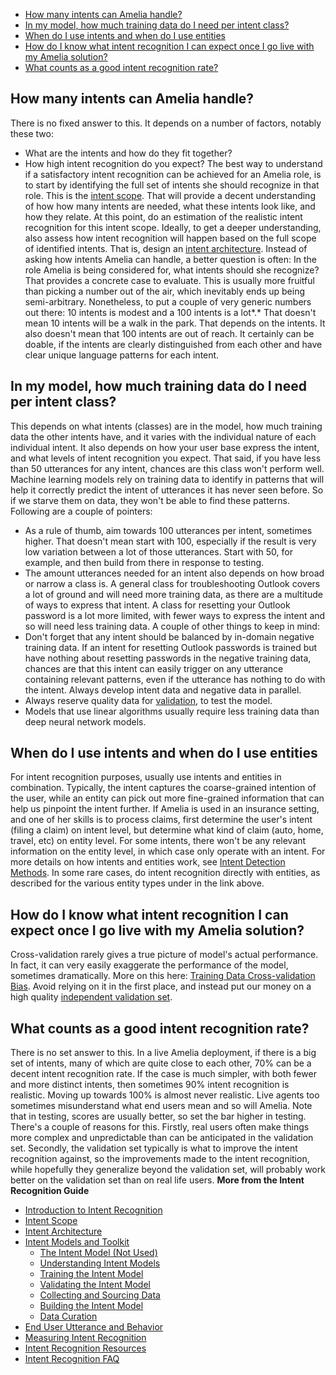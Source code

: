 -   [How many intents can Amelia handle?](#IntentRecognitionFAQ-HowmanyintentscanAmeliahandle?)
-   [In my model, how much training data do I need per intent class?](#IntentRecognitionFAQ-Inmymodel,howmuchtrainingdatadoIneedperintentclass?)
-   [When do I use intents and when do I use entities](#IntentRecognitionFAQ-WhendoIuseintentsandwhendoIuseentities)
-   [How do I know what intent recognition I can expect once I go live with my Amelia solution?](#IntentRecognitionFAQ-HowdoIknowwhatintentrecognitionIcanexpectonceIgolivewithmyAmeliasolution?)
-   [What counts as a good intent recognition rate?](#IntentRecognitionFAQ-Whatcountsasagoodintentrecognitionrate?)
## How many intents can Amelia handle?
There is no fixed answer to this. It depends on a number of factors, notably these two:
-   What are the intents and how do they fit together?
-   How high intent recognition do you expect?
The best way to understand if a satisfactory intent recognition can be achieved for an Amelia role, is to start by identifying the full set of intents she should recognize in that role. This is the [intent scope](Intent%20Scope). That will provide a decent understanding of how how many intents are needed, what these intents look like, and how they relate. At this point, do an estimation of the realistic intent recognition for this intent scope. Ideally, to get a deeper understanding, also assess how intent recognition will happen based on the full scope of identified intents. That is, design an [intent architecture](Intent%20Architecture).
Instead of asking how intents Amelia can handle, a better question is often: In the role Amelia is being considered for, what intents should she recognize? That provides a concrete case to evaluate. This is usually more fruitful than picking a number out of the air, which inevitably ends up being semi-arbitrary.
Nonetheless, to put a couple of very generic numbers out there: 10 intents is modest and a 100 intents is a lot*.* That doesn't mean 10 intents will be a walk in the park. That depends on the intents. It also doesn't mean that 100 intents are out of reach. It certainly can be doable, if the intents are clearly distinguished from each other and have clear unique language patterns for each intent.
## In my model, how much training data do I need per intent class?
This depends on what intents (classes) are in the model, how much training data the other intents have, and it varies with the individual nature of each individual intent. It also depends on how your user base express the intent, and what levels of intent recognition you expect. That said, if you have less than 50 utterances for any intent, chances are this class won't perform well. Machine learning models rely on training data to identify in patterns that will help it correctly predict the intent of utterances it has never seen before. So if we starve them on data, they won't be able to find these patterns.
Following are a couple of pointers:
-   As a rule of thumb, aim towards 100 utterances per intent, sometimes higher. That doesn't mean start with 100, especially if the result is very low variation between a lot of those utterances. Start with 50, for example, and then build from there in response to testing.
-   The amount utterances needed for an intent also depends on how broad or narrow a class is. A general class for troubleshooting Outlook covers a lot of ground and will need more training data, as there are a multitude of ways to express that intent. A class for resetting your Outlook password is a lot more limited, with fewer ways to express the intent and so will need less training data.
A couple of other things to keep in mind:
-   Don't forget that any intent should be balanced by in-domain negative training data. If an intent for resetting Outlook passwords is trained but have nothing about resetting passwords in the negative training data, chances are that this intent can easily trigger on any utterance containing relevant patterns, even if the utterance has nothing to do with the intent. Always develop intent data and negative data in parallel.
-   Always reserve quality data for [validation](Validating%20the%20Intent%20Model), to test the model.
-   Models that use linear algorithms usually require less training data than deep neural network models.
## When do I use intents and when do I use entities
For intent recognition purposes, usually use intents and entities in combination. Typically, the intent captures the coarse-grained intention of the user, while an entity can pick out more fine-grained information that can help us pinpoint the intent further. If Amelia is used in an insurance setting, and one of her skills is to process claims, first determine the user's intent (filing a claim) on intent level, but determine what kind of claim (auto, home, travel, etc) on entity level. For some intents, there won't be any relevant information on the entity level, in which case only operate with an intent. For more details on how intents and entities work, see [Intent Detection Methods](Intent%20Architecture).
In some rare cases, do intent recognition directly with entities, as described for the various entity types under in the link above.
## How do I know what intent recognition I can expect once I go live with my Amelia solution?
Cross-validation rarely gives a true picture of model's actual performance. In fact, it can very easily exaggerate the performance of the model, sometimes dramatically. More on this here: [Training Data Cross-validation Bias](Validating%20the%20Intent%20Model). Avoid relying on it in the first place, and instead put our money on a high quality [independent validation set](Validating%20the%20Intent%20Model).
## What counts as a good intent recognition rate?
There is no set answer to this. In a live Amelia deployment, if there is a big set of intents, many of which are quite close to each other, 70% can be a decent intent recognition rate. If the case is much simpler, with both fewer and more distinct intents, then sometimes 90% intent recognition is realistic. Moving up towards 100% is almost never realistic. Live agents too sometimes misunderstand what end users mean and so will Amelia.
Note that in testing, scores are usually better, so set the bar higher in testing. There's a couple of reasons for this. Firstly, real users often make things more complex and unpredictable than can be anticipated in the validation set. Secondly, the validation set typically is what to improve the intent recognition against, so the improvements made to the intent recognition, while hopefully they generalize beyond the validation set, will probably work better on the validation set than on real life users.
**More from the Intent Recognition Guide**
-   [Introduction to Intent Recognition](Introduction%20to%20Intent%20Recognition)
-   [Intent Scope](Intent%20Scope)
-   [Intent Architecture](Intent%20Architecture)
-   [Intent Models and Toolkit](Intent%20Models%20and%20Toolkit)
    -   [The Intent Model (Not Used)](The%20Intent%20Model%20_Not%20Used_)
    -   [Understanding Intent Models](Understanding%20Intent%20Models)
    -   [Training the Intent Model](Training%20the%20Intent%20Model)
    -   [Validating the Intent Model](Validating%20the%20Intent%20Model)
    -   [Collecting and Sourcing Data](Collecting%20and%20Sourcing%20Data)
    -   [Building the Intent Model](Building%20the%20Intent%20Model)
    -   [Data Curation](Data%20Curation)
-   [End User Utterance and Behavior](End%20User%20Utterance%20and%20Behavior)
-   [Measuring Intent Recognition](Measuring%20Intent%20Recognition)
-   [Intent Recognition Resources](Intent%20Recognition%20Resources)
-   [Intent Recognition FAQ](Intent%20Recognition%20FAQ)
